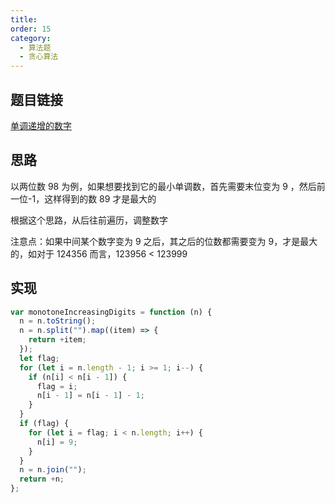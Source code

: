 ```yaml
---
title:
order: 15
category:
  - 算法题
  - 贪心算法
---
```


## 题目链接

[单调递增的数字](https://leetcode.cn/problems/monotone-increasing-digits/)

## 思路

以两位数 98 为例，如果想要找到它的最小单调数，首先需要末位变为 9 ，然后前一位-1，这样得到的数 89 才是最大的

根据这个思路，从后往前遍历，调整数字

注意点：如果中间某个数字变为 9 之后，其之后的位数都需要变为 9，才是最大的，如对于 124356 而言，123956 < 123999

## 实现

```js
var monotoneIncreasingDigits = function (n) {
  n = n.toString();
  n = n.split("").map((item) => {
    return +item;
  });
  let flag;
  for (let i = n.length - 1; i >= 1; i--) {
    if (n[i] < n[i - 1]) {
      flag = i;
      n[i - 1] = n[i - 1] - 1;
    }
  }
  if (flag) {
    for (let i = flag; i < n.length; i++) {
      n[i] = 9;
    }
  }
  n = n.join("");
  return +n;
};
```

